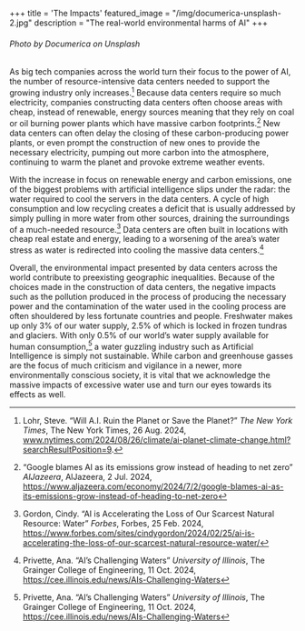 +++
title = 'The Impacts'
featured_image = "/img/documerica-unsplash-2.jpg"
description = "The real-world environmental harms of AI"
+++

###### Photo by Documerica on Unsplash

As big tech companies across the world turn their focus to the power of AI, the number of resource-intensive data centers needed to support the growing industry only increases.[^1] Because data centers require so much electricity, companies constructing data centers often choose areas with cheap, instead of renewable, energy sources meaning that they rely on coal or oil burning power plants which have massive carbon footprints.[^2] New data centers can often delay the closing of these carbon-producing power plants, or even prompt the construction of new ones to provide the necessary electricity, pumping out more carbon into the atmosphere, continuing to warm the planet and provoke extreme weather events. 

With the increase in focus on renewable energy and carbon emissions, one of the biggest problems with artificial intelligence slips under the radar: the water required to cool the servers in the data centers. A cycle of high consumption and low recycling creates a deficit that is usually addressed by simply pulling in more water from other sources, draining the surroundings of a much-needed resource.[^3] Data centers are often built in locations with cheap real estate and energy, leading to a worsening of the area’s water stress as water is redirected into cooling the massive data centers.[^4] 

Overall, the environmental impact presented by data centers across the world contribute to preexisting geographic inequalities. Because of the choices made in the construction of data centers, the negative impacts such as the pollution produced in the process of producing the necessary power and the contamination of the water used in the cooling process are often shouldered by less fortunate countries and people. Freshwater makes up only 3% of our water supply, 2.5% of which is locked in frozen tundras and glaciers. With only 0.5% of our world’s water supply available for human consumption,[^4] a water guzzling industry such as Artificial Intelligence is simply not sustainable. While carbon and greenhouse gasses are the focus of much criticism and vigilance in a newer, more environmentally conscious society, it is vital that we acknowledge the massive impacts of excessive water use and turn our eyes towards its effects as well.

[^1]: Lohr, Steve. “Will A.I. Ruin the Planet or Save the Planet?” *The New York Times*, The New York Times, 26 Aug. 2024, www.nytimes.com/2024/08/26/climate/ai-planet-climate-change.html?searchResultPosition=9.
[^2]: “Google blames AI as its emissions grow instead of heading to net zero” *AlJazeera*, AlJazeera, 2 Jul. 2024, https://www.aljazeera.com/economy/2024/7/2/google-blames-ai-as-its-emissions-grow-instead-of-heading-to-net-zero
[^3]: Gordon, Cindy. “AI is Accelerating the Loss of Our Scarcest Natural Resource: Water” *Forbes*, Forbes, 25 Feb. 2024, https://www.forbes.com/sites/cindygordon/2024/02/25/ai-is-accelerating-the-loss-of-our-scarcest-natural-resource-water/
[^4]: Privette, Ana. “AI’s Challenging Waters” *University of Illinois*, The Grainger College of Engineering, 11 Oct. 2024, https://cee.illinois.edu/news/AIs-Challenging-Waters

